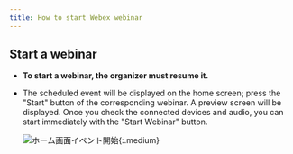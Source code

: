```yaml
---
title: How to start Webex webinar
---
```


## Start a webinar
* **To start a webinar, the organizer must resume it.**
* The scheduled event will be displayed on the home screen; press the "Start" button of the corresponding webinar. A preview screen will be displayed. Once you check the connected devices and audio, you can start immediately with the "Start Webinar" button.

	![ホーム画面イベント開始](img/webex_events_open.png){:.medium}
